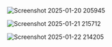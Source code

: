 
![Screenshot 2025-01-20 205945](https://github.com/user-attachments/assets/d056462d-731c-4319-b674-35ba64cc53f4)



![Screenshot 2025-01-21 215712](https://github.com/user-attachments/assets/d0cbe454-09ae-414e-9230-7404e484d0b0)



![Screenshot 2025-01-22 214205](https://github.com/user-attachments/assets/9058e084-a6d1-47a4-b244-4bea78988bb9)
